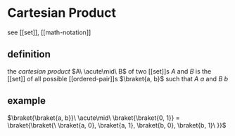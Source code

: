 # Cartesian Product

see [[set]], [[math-notation]]

## definition

the _cartesian product_ $A\ \acute\mid\ B$ of two [[set]]s $A$ and $B$ is the [[set]] of all possible [[ordered-pair]]s $\braket{a, b}$ such that $A\ a$ and $B\ b$

## example

$\braket{\braket{a, b}}\ \acute\mid\ \braket{\braket{0, 1}} = \braket{\braket{\ \braket{a, 0}, \braket{a, 1}, \braket{b, 0}, \braket{b, 1}\ }}$
